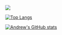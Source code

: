 ![](https://komarev.com/ghpvc/?agemperline)

[![Top Langs](https://github-readme-stats.vercel.app/api/top-langs/?username=agemperline)](https://github.com/anuraghazra/github-readme-stats)

[![Andrew's GitHub stats](https://github-readme-stats.vercel.app/api?username=agemperline&count_private=true)](https://github.com/anuraghazra/github-readme-stats)

<!--
**agemperline/agemperline** is a ✨ _special_ ✨ repository because its `README.md` (this file) appears on your GitHub profile.

Here are some ideas to get you started:

- 🔭 I’m currently working on ...
- 🌱 I’m currently learning ...
- 👯 I’m looking to collaborate on ...
- 🤔 I’m looking for help with ...
- 💬 Ask me about ...
- 📫 How to reach me: ...
- 😄 Pronouns: ...
- ⚡ Fun fact: ...
-->
